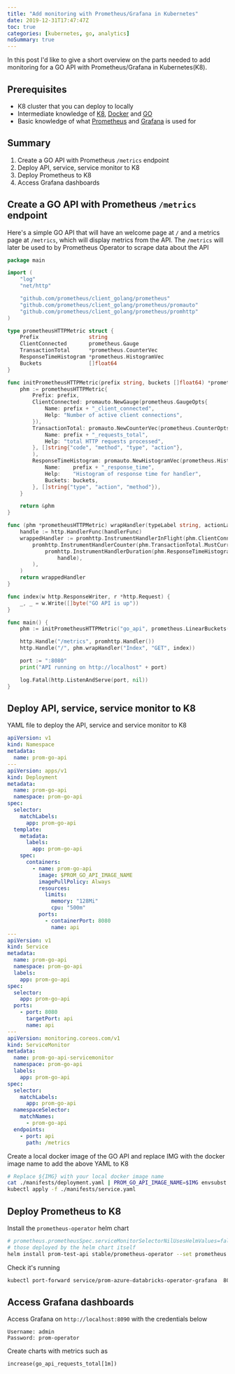 ```yaml
---
title: "Add monitoring with Prometheus/Grafana in Kubernetes"
date: 2019-12-31T17:47:47Z
toc: true
categories: [kubernetes, go, analytics]
noSummary: true
---
```


In this post I'd like to give a short overview on the parts needed to add monitoring for a GO API with Prometheus/Grafana in Kubernetes(K8).

## Prerequisites

- K8 cluster that you can deploy to locally
- Intermediate knowledge of [K8](https://kubernetes.io/docs/concepts/overview/what-is-kubernetes/), [Docker](https://docs.docker.com/) and [GO](https://golang.org/)
- Basic knowledge of what [Prometheus](https://prometheus.io/) and [Grafana](https://grafana.com/) is used for


## Summary

1. Create a GO API with Prometheus `/metrics` endpoint
2. Deploy API, service, service monitor to K8
3. Deploy Prometheus to K8
4. Access Grafana dashboards


## Create a GO API with Prometheus `/metrics` endpoint

Here's a simple GO API that will have an welcome page at `/` and a metrics page at `/metrics`, which will display metrics from the API. The `/metrics` will later be used to by Prometheus Operator to scrape data about the API

```GO
package main

import (
	"log"
	"net/http"

	"github.com/prometheus/client_golang/prometheus"
	"github.com/prometheus/client_golang/prometheus/promauto"
	"github.com/prometheus/client_golang/prometheus/promhttp"
)

type prometheusHTTPMetric struct {
	Prefix                string
	ClientConnected       prometheus.Gauge
	TransactionTotal      *prometheus.CounterVec
	ResponseTimeHistogram *prometheus.HistogramVec
	Buckets               []float64
}

func initPrometheusHTTPMetric(prefix string, buckets []float64) *prometheusHTTPMetric {
	phm := prometheusHTTPMetric{
		Prefix: prefix,
		ClientConnected: promauto.NewGauge(prometheus.GaugeOpts{
			Name: prefix + "_client_connected",
			Help: "Number of active client connections",
		}),
		TransactionTotal: promauto.NewCounterVec(prometheus.CounterOpts{
			Name: prefix + "_requests_total",
			Help: "total HTTP requests processed",
		}, []string{"code", "method", "type", "action"},
		),
		ResponseTimeHistogram: promauto.NewHistogramVec(prometheus.HistogramOpts{
			Name:    prefix + "_response_time",
			Help:    "Histogram of response time for handler",
			Buckets: buckets,
		}, []string{"type", "action", "method"}),
	}

	return &phm
}

func (phm *prometheusHTTPMetric) wrapHandler(typeLabel string, actionLabel string, handlerFunc http.HandlerFunc) http.Handler {
	handle := http.HandlerFunc(handlerFunc)
	wrappedHandler := promhttp.InstrumentHandlerInFlight(phm.ClientConnected,
		promhttp.InstrumentHandlerCounter(phm.TransactionTotal.MustCurryWith(prometheus.Labels{"type": typeLabel, "action": actionLabel}),
			promhttp.InstrumentHandlerDuration(phm.ResponseTimeHistogram.MustCurryWith(prometheus.Labels{"type": typeLabel, "action": actionLabel}),
				handle),
		),
	)
	return wrappedHandler
}

func index(w http.ResponseWriter, r *http.Request) {
	_, _ = w.Write([]byte("GO API is up"))
}

func main() {
	phm := initPrometheusHTTPMetric("go_api", prometheus.LinearBuckets(0, 5, 20))

	http.Handle("/metrics", promhttp.Handler())
	http.Handle("/", phm.wrapHandler("Index", "GET", index))

	port := ":8080"
	print("API running on http://localhost" + port)

	log.Fatal(http.ListenAndServe(port, nil))
}

```


## Deploy API, service, service monitor to K8

YAML file to deploy the API, service and service monitor to K8

```YAML
apiVersion: v1
kind: Namespace
metadata:
  name: prom-go-api
---
apiVersion: apps/v1
kind: Deployment
metadata:
  name: prom-go-api
  namespace: prom-go-api
spec:
  selector:
    matchLabels:
      app: prom-go-api
  template:
    metadata:
      labels:
        app: prom-go-api
    spec:
      containers:
        - name: prom-go-api
          image: $PROM_GO_API_IMAGE_NAME
          imagePullPolicy: Always
          resources:
            limits:
              memory: "128Mi"
              cpu: "500m"
          ports:
            - containerPort: 8080
              name: api
---
apiVersion: v1
kind: Service
metadata:
  name: prom-go-api
  namespace: prom-go-api
  labels:
    app: prom-go-api
spec:
  selector:
    app: prom-go-api
  ports:
    - port: 8080
      targetPort: api
      name: api
---
apiVersion: monitoring.coreos.com/v1
kind: ServiceMonitor
metadata:
  name: prom-go-api-servicemonitor
  namespace: prom-go-api
  labels:
    app: prom-go-api
spec:
  selector:
    matchLabels:
      app: prom-go-api
  namespaceSelector:
    matchNames:
      - prom-go-api
  endpoints:
    - port: api
      path: /metrics
```

Create a local docker image of the GO API and replace IMG with the docker image name to add the above YAML to K8

```bash
# Replace ${IMG} with your local docker image name
cat ./manifests/deployment.yaml | PROM_GO_API_IMAGE_NAME=$IMG envsubst | kubectl apply -f -
kubectl apply -f ./manifests/service.yaml
```


## Deploy Prometheus to K8

Install the `prometheus-operator` helm chart

```bash
# prometheus.prometheusSpec.serviceMonitorSelectorNilUsesHelmValues=false means all serviceMonitors are discovered not just 
# those deployed by the helm chart itself
helm install prom-test-api stable/prometheus-operator --set prometheus.prometheusSpec.serviceMonitorSelectorNilUsesHelmValues=false
```

Check it's running

```bash
kubectl port-forward service/prom-azure-databricks-operator-grafana  8090:80 --namespace="default"
```

## Access Grafana dashboards

Access Grafana on `http://localhost:8090` with the credentials below

```text
Username: admin
Password: prom-operator
```

Create charts with metrics such as

```text
increase(go_api_requests_total[1m])
```
